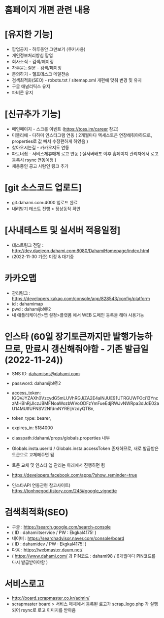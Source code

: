 # 홈페이지 개편 관련 내용

# [유지한 기능]
- 팝업공지 - 하루동안 그만보기 (쿠키사용)
- 개인정보처리방침 팝업
- 회사소식 - 검색/페이징
- 자주묻는질문 - 검색/페이징
- 문의하기 - 헬프데스크 메일전송
- 검색최적화(SEO) - robots.txt / sitemap.xml 개편에 맞춰 변경 및 유지
- 구글 애널리틱스 유지
- 파비콘 유지

# [신규추가 기능]
- 메인페이지 - 스크롤 이벤트 (https://toss.im/career 참고)
- 미뜰리에 - 다하미 인스타그램 연동 ( 2개월마다 엑세스토큰 연장해줘야하므로, properties로 값 빼서 수정편하게 하였음 )
- 찾아오시는길 - 카카오지도 연동
- 파트너쉽 - 서비스제휴매체 로고 연동 ( 실서버배포 이후 홈페이지 관리자에서 로고 등록시 rsync 연동예정 )
- 채용중인 공고 사람인 링크 추가

# [git 소스코드 업로드]
- git.dahami.com:4000 업로드 완료
- 내려받기 테스트 진행 > 정상동작 확인

# [사내테스트 및 실서버 적용일정]
- 테스트링크 전달 : http://dev.daejeon.dahami.com:8080/DahamiHomepage/index.html
- (2022-11-30 기준) 미정 & 대기중

# 카카오맵
- 관리링크 : https://developers.kakao.com/console/app/828543/config/platform
- id : dahamimap
- pwd : dahamijb!@2
- 내 애플리케이션>앱 설정>플랫폼 에서 WEB 도메인 등록을 해야 사용가능

# 인스타 (60일 장기토큰까지만 발행가능하므로, 만료시 갱신해줘야함 - 기존 발급일(2022-11-24))
- SNS ID: dahamisns@dahami.com 
- password: dahamijb!@2
- access_token: IGQVJYZAXh0VzcydG5mLUVhRGJiZA2E4alNJUE91UTRGUWFOci13YnczMHBhRjJIczJBMFNoaWozbWVoODFzYmFueEdjRWJvNWRpa3dJdE02aU14MUlfUFNSV2NfdmNYREljVzdyQTBn,
- token_type: bearer,
- expires_in: 5184000

- classpath:/dahami/props/globals.properties 내부
- Globals.insta.userId / Globals.insta.accessToken 존재하므로, 새로 발급받은 토큰으로 교체해주면 됨
- 토큰 교체 및 인스타 앱 관리는 아래에서 진행하면 됨
- https://developers.facebook.com/apps/?show_reminder=true

- 인스타API 연동관련 참고사이트) https://tonhnegod.tistory.com/245#google_vignette

# 검색최적화(SEO)
- 구글 :  https://search.google.com/search-console
- ( ID : dahamiitservice / PW : Ekgkal4175! )
- 네이버 : https://searchadvisor.naver.com/console/board 
- ( ID : dahamidev  / PW : Ekgkal4175! )
- 다음 : https://webmaster.daum.net/
- ( https://www.dahami.com/ 과 PIN코드 : dahami98 / 6개월마다 PIN코드를 다시 발급받아야함 )

# 서비스로고
- http://board.scrapmaster.co.kr/admin/
- scrapmaster board > 서비스 매체에서 등록된 로고가 scrap_logo.php 가 실행되어 rsync로 로고 이미지를 받아옴

